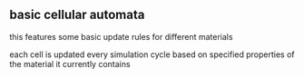 ## basic cellular automata

this features some basic update rules for different materials

each cell is updated every simulation cycle based on specified properties of the material it currently contains

